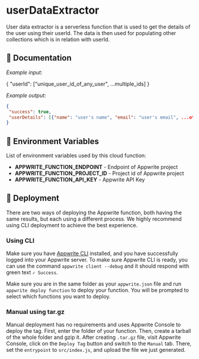 # userDataExtractor

User data extractor is a serverless function that is used to get the details of the user 
using their userId. The data is then used for populating other collections which is in 
relation with userId.

## 🤖 Documentation

_Example input:_

{ "userId": ["unique_user_id_of_any_user", ...multiple_ids] } 

_Example output:_

```json
{
 "success": true,
 "userDetails": [{"name": "user's name", "email": "user's email", ...other_data}, ...other users]
}
```

## 📝 Environment Variables

List of environment variables used by this cloud function:

- **APPWRITE_FUNCTION_ENDPOINT** - Endpoint of Appwrite project
- **APPWRITE_FUNCTION_PROJECT_ID** - Project id of Appwrite project
- **APPWRITE_FUNCTION_API_KEY** - Appwrite API Key

## 🚀 Deployment

There are two ways of deploying the Appwrite function, both having the same results, but each using a different process. We highly recommend using CLI deployment to achieve the best experience.

### Using CLI

Make sure you have [Appwrite CLI](https://appwrite.io/docs/command-line#installation) installed, and you have successfully logged into your Appwrite server. To make sure Appwrite CLI is ready, you can use the command `appwrite client --debug` and it should respond with green text `✓ Success`.

Make sure you are in the same folder as your `appwrite.json` file and run `appwrite deploy function` to deploy your function. You will be prompted to select which functions you want to deploy.

### Manual using tar.gz

Manual deployment has no requirements and uses Appwrite Console to deploy the tag. First, enter the folder of your function. Then, create a tarball of the whole folder and gzip it. After creating `.tar.gz` file, visit Appwrite Console, click on the `Deploy Tag` button and switch to the `Manual` tab. There, set the `entrypoint` to `src/index.js`, and upload the file we just generated.
